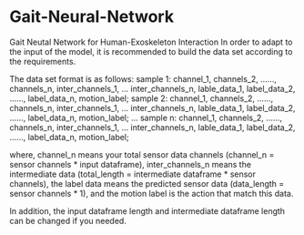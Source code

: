 # Gait-Neural-Network
Gait Neutal Network for Human-Exoskeleton Interaction
In order to adapt to the input of the model, it is recommended to build the data set according to the requirements.

The data set format is as follows:
sample 1: channel_1, channels_2, ......, channels_n, inter_channels_1, ... inter_channels_n, lable_data_1, label_data_2, ......, label_data_n, motion_label;
sample 2: channel_1, channels_2, ......, channels_n, inter_channels_1, ... inter_channels_n, lable_data_1, label_data_2, ......, label_data_n, motion_label;
...
sample n: channel_1, channels_2, ......, channels_n, inter_channels_1, ... inter_channels_n, lable_data_1, label_data_2, ......, label_data_n, motion_label;

where, channel_n means your total sensor data channels (channel_n = sensor channels * input dataframe), inter_channels_n means the intermediate data (total_length = intermediate dataframe * sensor channels), 
the label data means the predicted sensor data (data_length = sensor channels * 1), and the motion label is the action that match this data.


In addition, the input dataframe length and intermediate dataframe length can be changed if you needed.
